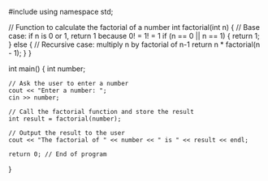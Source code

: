 #include <iostream>
using namespace std;

// Function to calculate the factorial of a number
int factorial(int n) {
    // Base case: if n is 0 or 1, return 1 because 0! = 1! = 1
    if (n == 0 || n == 1) {
        return 1;
    }
    else {
        // Recursive case: multiply n by factorial of n-1
        return n * factorial(n - 1);
    }
}

int main() {
    int number;
    
    // Ask the user to enter a number
    cout << "Enter a number: ";
    cin >> number;
    
    // Call the factorial function and store the result
    int result = factorial(number);
    
    // Output the result to the user
    cout << "The factorial of " << number << " is " << result << endl;
    
    return 0; // End of program
}
